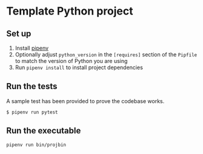 # Template Python project

## Set up

1. Install [pipenv](https://pipenv.pypa.io/en/latest/install/#installing-pipenv)
2. Optionally adjust `python_version` in the `[requires]` section of the `Pipfile` to match
   the version of Python you are using
3. Run `pipenv install` to install project dependencies

## Run the tests

A sample test has been provided to prove the codebase works.

```shell
$ pipenv run pytest
```

## Run the executable

```shell
pipenv run bin/projbin
```
